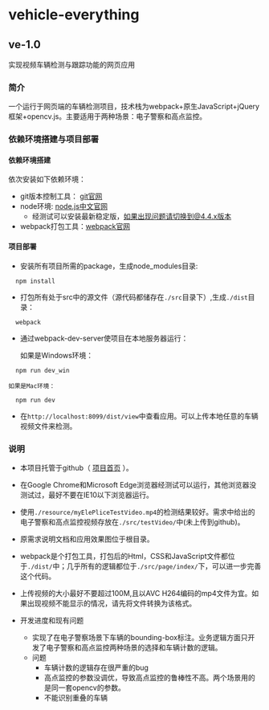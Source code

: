 # vehicle-everything

## ve-1.0

实现视频车辆检测与跟踪功能的网页应用

### 简介

一个运行于网页端的车辆检测项目，技术栈为webpack+原生JavaScript+jQuery框架+opencv.js。主要适用于两种场景：电子警察和高点监控。

### 依赖环境搭建与项目部署

#### 依赖环境搭建

依次安装如下依赖环境：

- git版本控制工具： [git官网](https://git-scm.com/)
- node环境: [node.js中文官网](https://nodejs.org/zh-cn/)
  - 经测试可以安装最新稳定版，如果出现问题请切换到@4.4.x版本
- webpack打包工具：[webpack官网](https://www.webpackjs.com/)

#### 项目部署

- 安装所有项目所需的package，生成node_modules目录:

```
  npm install
```

- 打包所有处于src中的源文件（源代码都储存在`./src`目录下）,生成`./dist`目录：

```
  webpack
```

- 通过webpack-dev-server使项目在本地服务器运行：

  如果是Windows环境：

```
  npm run dev_win
```

  	如果是Mac环境：

```
  npm run dev
```

- 在`http://localhost:8099/dist/view`中查看应用。可以上传本地任意的车辆视频文件来检测。

### 说明

- 本项目托管于github（ [项目首页](https://github.com/Moltemort/vehicle-everything) ）。

- 在Google Chrome和Microsoft Edge浏览器经测试可以运行，其他浏览器没测试过，最好不要在IE10以下浏览器运行。
- 使用`./resource/myElePliceTestVideo.mp4`的检测结果较好。需求中给出的电子警察和高点监控视频存放在`./src/testVideo/`中(未上传到github)。
- 原需求说明文档和应用效果图位于根目录。
- webpack是个打包工具，打包后的Html，CSS和JavaScript文件都位于`./dist/`中；几乎所有的逻辑都位于`./src/page/index/`下，可以进一步完善这个代码。
- 上传视频的大小最好不要超过100M,且以AVC H264编码的mp4文件为宜。如果出现视频不能显示的情况，请先将文件转换为该格式。
- 开发进度和现有问题
  - 实现了在电子警察场景下车辆的bounding-box标注。业务逻辑方面只开发了电子警察和高点监控两种场景的选择和车辆计数的逻辑。
  - 问题
    - 车辆计数的逻辑存在很严重的bug
    - 高点监控的参数没调优，导致高点监控的鲁棒性不高。两个场景用的是同一套opencv的参数。
    - 不能识别重叠的车辆


